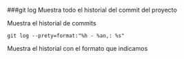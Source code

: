 ###git log
Muestra todo el historial del commit del proyecto

Muestra el historial de commits

`git log --prety=format:"%h - %an,: %s"`

Muestra el historial con el formato que indicamos